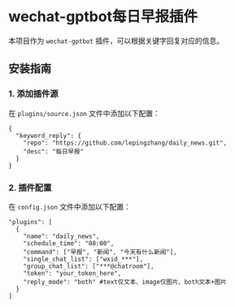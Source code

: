 # wechat-gptbot每日早报插件

本项目作为 `wechat-gptbot` 插件，可以根据关键字回复对应的信息。

## 安装指南

### 1. 添加插件源
在 `plugins/source.json` 文件中添加以下配置：
```
{
  "keyword_reply": {
    "repo": "https://github.com/lepingzhang/daily_news.git",
    "desc": "每日早报"
  }
}
```

### 2. 插件配置
在 `config.json` 文件中添加以下配置：
```
"plugins": [
  {
    "name": "daily_news",
    "schedule_time": "08:00",
    "command": ["早报", "新闻", "今天有什么新闻"],
    "single_chat_list": ["wxid_***"], 
    "group_chat_list": ["***@chatroom"],
    "token": "your_token_here",
    "reply_mode": "both" #text仅文本、image仅图片、both文本+图片
  }
]
```
